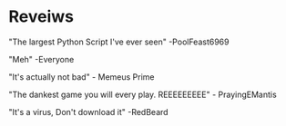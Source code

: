 # Reveiws 
"The largest Python Script I've ever seen" -PoolFeast6969      


"Meh" -Everyone


"It's actually not bad" - Memeus Prime 


"The dankest game you will every play. REEEEEEEEE" - PrayingEMantis

"It's a virus, Don't download it" -RedBeard

